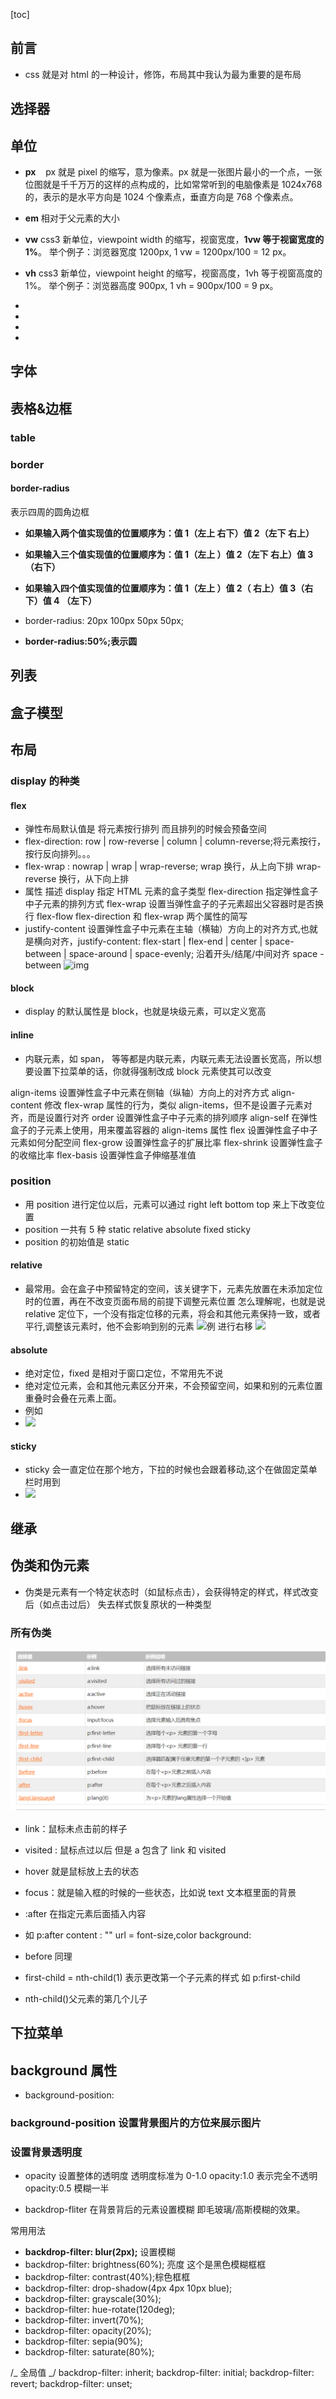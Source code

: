 [toc]

## 前言

- css 就是对 html 的一种设计，修饰，布局其中我认为最为重要的是布局

## 选择器

## 单位

- **px**
     px 就是 pixel 的缩写，意为像素。px 就是一张图片最小的一个点，一张位图就是千千万万的这样的点构成的，比如常常听到的电脑像素是 1024x768 的，表示的是水平方向是 1024 个像素点，垂直方向是 768 个像素点。

- **em**
  相对于父元素的大小

- **vw**
  css3 新单位，viewpoint width 的缩写，视窗宽度，**1vw 等于视窗宽度的 1%**。
  举个例子：浏览器宽度 1200px, 1 vw = 1200px/100 = 12 px。
- **vh**
  css3 新单位，viewpoint height 的缩写，视窗高度，1vh 等于视窗高度的 1%。
  举个例子：浏览器高度 900px, 1 vh = 900px/100 = 9 px。

-

-

-

-

## 字体

## 表格&边框

### table

### border

#### border-radius

表示四周的圆角边框

- **如果输入两个值实现值的位置顺序为：值 1（左上 右下）值 2（左下 右上）**
- **如果输入三个值实现值的位置顺序为：值 1（左上 ）值 2（左下 右上）值 3（右下）**
- **如果输入四个值实现值的位置顺序为：值 1（左上 ）值 2（ 右上）值 3（右下）值 4 （左下）**

- border-radius: 20px 100px 50px 50px;

- **border-radius:50%;表示圆**

## 列表

## 盒子模型

## 布局

### display 的种类

#### flex

- 弹性布局默认值是 将元素按行排列 而且排列的时候会预备空间
- flex-direction: row | row-reverse | column | column-reverse;将元素按行，按行反向排列。。。
- flex-wrap : nowrap | wrap | wrap-reverse; wrap 换行，从上向下排 wrap-reverse 换行，从下向上排
- 属性 描述
  display 指定 HTML 元素的盒子类型
  flex-direction 指定弹性盒子中子元素的排列方式
  flex-wrap 设置当弹性盒子的子元素超出父容器时是否换行
  flex-flow flex-direction 和 flex-wrap 两个属性的简写
- justify-content 设置弹性盒子中元素在主轴（横轴）方向上的对齐方式,也就是横向对齐，justify-content: flex-start | flex-end | center | space-between | space-around | space-evenly; 沿着开头/结尾/中间对齐
  space -between ![img](imgg/space-between.png)

#### block

- display 的默认属性是 block，也就是块级元素，可以定义宽高

#### inline

- 内联元素，如 span，<a> 等等都是内联元素，内联元素无法设置长宽高，所以想要设置下拉菜单的话，你就得强制改成 block 元素使其可以改变

align-items 设置弹性盒子中元素在侧轴（纵轴）方向上的对齐方式
align-content 修改 flex-wrap 属性的行为，类似 align-items，但不是设置子元素对齐，而是设置行对齐
order 设置弹性盒子中子元素的排列顺序
align-self 在弹性盒子的子元素上使用，用来覆盖容器的 align-items 属性
flex 设置弹性盒子中子元素如何分配空间
flex-grow 设置弹性盒子的扩展比率
flex-shrink 设置弹性盒子的收缩比率
flex-basis 设置弹性盒子伸缩基准值

### position

- 用 position 进行定位以后，元素可以通过 right left bottom top 来上下改变位置
- position 一共有 5 种 static relative absolute fixed sticky
- position 的初始值是 static

#### relative

- 最常用。会在盒子中预留特定的空间，该关键字下，元素先放置在未添加定位时的位置，再在不改变页面布局的前提下调整元素位置
  怎么理解呢，也就是说 relative 定位下，一个没有指定位移的元素，将会和其他元素保持一致，或者平行,调整该元素时，他不会影响到别的元素
  ![例](imgg/relative.png)
  进行右移
  ![](imgg/relative1.png)

#### absolute

- 绝对定位，fixed 是相对于窗口定位，不常用先不说
- 绝对定位元素，会和其他元素区分开来，不会预留空间，如果和别的元素位置重叠时会叠在元素上面。
- 例如
- ![](imgg/absolute.png)

#### sticky

- sticky 会一直定位在那个地方，下拉的时候也会跟着移动,这个在做固定菜单栏时用到
- ![](imgg/sticky.png)

## 继承

## 伪类和伪元素

- 伪类是元素有一个特定状态时（如鼠标点击），会获得特定的样式，样式改变后（如点击过后） 失去样式恢复原状的一种类型

### 所有伪类

![img](/Notes/imgg/%E4%BC%AA%E7%B1%BB.png)

- link：鼠标未点击前的样子
- visited : 鼠标点过以后 但是 a 包含了 link 和 visited
- hover 就是鼠标放上去的状态
- focus：就是输入框的时候的一些状态，比如说 text 文本框里面的背景

- :after 在指定元素后面插入内容
- 如 p:after
  content : "" url =
  font-size,color
  background:
- before 同理

- first-child = nth-child(1) 表示更改第一个子元素的样式
  如 p:first-child
- nth-child()父元素的第几个儿子

## 下拉菜单

## background 属性

- background-position:

### background-position 设置背景图片的方位来展示图片

### 设置背景透明度

- opacity 设置整体的透明度 透明度标准为 0-1.0
  opacity:1.0 表示完全不透明
  opacity:0.5 模糊一半

- backdrop-fliter 在背景背后的元素设置模糊 即毛玻璃/高斯模糊的效果。

常用用法

- **backdrop-filter: blur(2px);** 设置模糊
- backdrop-filter: brightness(60%); 亮度 这个是黑色模糊框框
- backdrop-filter: contrast(40%);棕色框框
- backdrop-filter: drop-shadow(4px 4px 10px blue);
- backdrop-filter: grayscale(30%);
- backdrop-filter: hue-rotate(120deg);
- backdrop-filter: invert(70%);
- backdrop-filter: opacity(20%);
- backdrop-filter: sepia(90%);
- backdrop-filter: saturate(80%);

/_ 全局值 _/
backdrop-filter: inherit;
backdrop-filter: initial;
backdrop-filter: revert;
backdrop-filter: unset;
